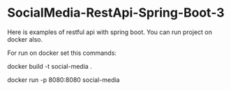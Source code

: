 # SocialMedia-RestApi-Spring-Boot-3
Here is examples of restful api with spring boot.
You can run project on docker also.

For run on docker set this commands:

docker build -t social-media .

docker run -p 8080:8080 social-media 
